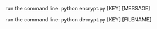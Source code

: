 <!-- Encryption -->
run the command line: python encrypt.py [KEY] [MESSAGE]
<!-- the previous command line will write the encrypted message in the encrypted.txt file -->
<!-- Decryption -->
run the command line: python decrypt.py [KEY] [FILENAME]
